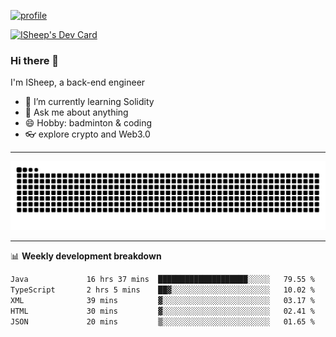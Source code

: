 [![profile](https://user-images.githubusercontent.com/54968314/208005045-e4b42f3b-833d-4242-bfcc-e764865553a2.svg)](https://www.calligrapher.ai/)

<a href="https://app.daily.dev/linziyang1106"><img src="https://api.daily.dev/devcards/v2/i4Spwx5Skx5FpTqWcwoit.png?r=kgx&type=wide" width="652" alt="ISheep's Dev Card"/></a>

### Hi there 🐏

I'm ISheep, a back-end engineer

- 🔭 I’m currently learning Solidity
- 💬 Ask me about anything
- 😄 Hobby: badminton & coding
- 👓 explore crypto and Web3.0

-------

![](https://raw.githubusercontent.com/ISheepp/ISheepp/output/github-contribution-grid-snake.svg)

-------

📊 **Weekly development breakdown**
<!--START_SECTION:waka-->

```txt
Java             16 hrs 37 mins  ████████████████████░░░░░   79.55 %
TypeScript       2 hrs 5 mins    ██▓░░░░░░░░░░░░░░░░░░░░░░   10.02 %
XML              39 mins         ▓░░░░░░░░░░░░░░░░░░░░░░░░   03.17 %
HTML             30 mins         ▓░░░░░░░░░░░░░░░░░░░░░░░░   02.41 %
JSON             20 mins         ▒░░░░░░░░░░░░░░░░░░░░░░░░   01.65 %
```

<!--END_SECTION:waka-->
